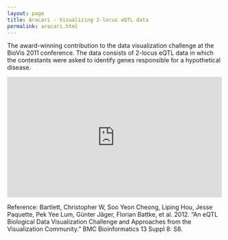 ```yaml
---
layout: page
title: Aracari - Visualizing 2-locus eQTL data
permalink: aracari.html
---
```

The award-winning contribution to the data visualization challenge at the BioVis 2011 conference. The data consists of 2-locus eQTL data in which the contestants were asked to identify genes responsible for a hypothetical disease.

<iframe src="https://player.vimeo.com/video/143813795" width="500" height="281" frameborder="0" webkitallowfullscreen mozallowfullscreen allowfullscreen></iframe>

Reference: Bartlett, Christopher W, Soo Yeon Cheong, Liping Hou, Jesse Paquette, Pek Yee Lum, Günter Jäger, Florian Battke, et al. 2012. “An eQTL Biological Data Visualization Challenge and Approaches from the Visualization Community.” BMC Bioinformatics 13 Suppl 8: S8.
